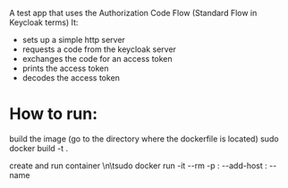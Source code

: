 A test app that uses the Authorization Code Flow (Standard Flow in Keycloak terms)
It:
  - sets up a simple http server
  - requests a code from the keycloak server
  - exchanges the code for an access token
  - prints the access token
  - decodes the access token

# How to run:
build the image (go to the directory where the dockerfile is located)
  sudo docker build -t <IMAGE-NAME> .

create and run container
  \n\tsudo docker run -it --rm -p <PORT>:<PORT> --add-host <HOSTNAME>:<IP> --name <CONTAINER-NAME> <IMAGE-NAME>
